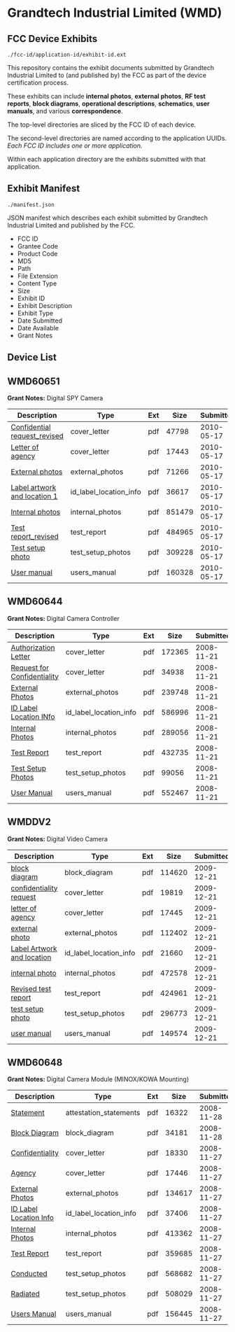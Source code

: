 # Grandtech Industrial Limited (WMD)
## FCC Device Exhibits

```
./fcc-id/application-id/exhibit-id.ext
```

This repository contains the exhibit documents submitted by Grandtech Industrial Limited to (and published by) the FCC as part of the device certification process.

These exhibits can include **internal photos**, **external photos**, **RF test reports**, **block diagrams**, **operational descriptions**, **schematics**, **user manuals**, and various **correspondence**.

The top-level directories are sliced by the FCC ID of each device.

The second-level directories are named according to the application UUIDs. *Each FCC ID includes one or more application.*

Within each application directory are the exhibits submitted with that application. 

## Exhibit Manifest

```
./manifest.json
```

JSON manifest which describes each exhibit submitted by Grandtech Industrial Limited and published by the FCC.

- FCC ID
- Grantee Code
- Product Code
- MD5
- Path
- File Extension
- Content Type
- Size
- Exhibit ID
- Exhibit Description
- Exhibit Type
- Date Submitted
- Date Available
- Grant Notes

## Device List
## WMD60651
**Grant Notes:** Digital SPY Camera

| Description | Type | Ext | Size | Submitted | Available |
| ----------- | ---- | --- | ---- | --------- | --------- |
| [Confidential request_revised](WMD60651/f7f0019d6e6c254a0315f505bbc324e0/1282129.pdf) | cover_letter | pdf | 47798 | 2010-05-17 | 2010-05-17 |
| [Letter of agency](WMD60651/f7f0019d6e6c254a0315f505bbc324e0/1282130.pdf) | cover_letter | pdf | 17443 | 2010-05-17 | 2010-05-17 |
| [External photos](WMD60651/f7f0019d6e6c254a0315f505bbc324e0/1282131.pdf) | external_photos | pdf | 71266 | 2010-05-17 | 2010-05-17 |
| [Label artwork and location 1](WMD60651/f7f0019d6e6c254a0315f505bbc324e0/1282132.pdf) | id_label_location_info | pdf | 36617 | 2010-05-17 | 2010-05-17 |
| [Internal photos](WMD60651/f7f0019d6e6c254a0315f505bbc324e0/1282133.pdf) | internal_photos | pdf | 851479 | 2010-05-17 | 2010-05-17 |
| [Test report_revised](WMD60651/f7f0019d6e6c254a0315f505bbc324e0/1282136.pdf) | test_report | pdf | 484965 | 2010-05-17 | 2010-05-17 |
| [Test setup photo](WMD60651/f7f0019d6e6c254a0315f505bbc324e0/1282137.pdf) | test_setup_photos | pdf | 309228 | 2010-05-17 | 2010-05-17 |
| [User manual](WMD60651/f7f0019d6e6c254a0315f505bbc324e0/1282138.pdf) | users_manual | pdf | 160328 | 2010-05-17 | 2010-05-17 |
## WMD60644
**Grant Notes:** Digital Camera Controller

| Description | Type | Ext | Size | Submitted | Available |
| ----------- | ---- | --- | ---- | --------- | --------- |
| [Authorization Letter](WMD60644/789193db6aebef4020fcc0fe4fcac818/1033670.pdf) | cover_letter | pdf | 172365 | 2008-11-21 | 2008-11-21 |
| [Request for Confidentiality](WMD60644/789193db6aebef4020fcc0fe4fcac818/1033679.pdf) | cover_letter | pdf | 34938 | 2008-11-21 | 2008-11-21 |
| [External Photos](WMD60644/789193db6aebef4020fcc0fe4fcac818/1033672.pdf) | external_photos | pdf | 239748 | 2008-11-21 | 2008-11-21 |
| [ID Label Location INfo](WMD60644/789193db6aebef4020fcc0fe4fcac818/1033673.pdf) | id_label_location_info | pdf | 586996 | 2008-11-21 | 2008-11-21 |
| [Internal Photos](WMD60644/789193db6aebef4020fcc0fe4fcac818/1033674.pdf) | internal_photos | pdf | 289056 | 2008-11-21 | 2008-11-21 |
| [Test Report](WMD60644/789193db6aebef4020fcc0fe4fcac818/1033678.pdf) | test_report | pdf | 432735 | 2008-11-21 | 2008-11-21 |
| [Test Setup Photos](WMD60644/789193db6aebef4020fcc0fe4fcac818/1033681.pdf) | test_setup_photos | pdf | 99056 | 2008-11-21 | 2008-11-21 |
| [User Manual](WMD60644/789193db6aebef4020fcc0fe4fcac818/1033675.pdf) | users_manual | pdf | 552467 | 2008-11-21 | 2008-11-21 |
## WMDDV2
**Grant Notes:** Digital Video Camera

| Description | Type | Ext | Size | Submitted | Available |
| ----------- | ---- | --- | ---- | --------- | --------- |
| [block diagram](WMDDV2/6d403a38015dbfb99ce94169940d17b5/1217359.pdf) | block_diagram | pdf | 114620 | 2009-12-21 | 2009-12-22 |
| [confidentiality request](WMDDV2/6d403a38015dbfb99ce94169940d17b5/1217360.pdf) | cover_letter | pdf | 19819 | 2009-12-21 | 2009-12-22 |
| [letter of agency](WMDDV2/6d403a38015dbfb99ce94169940d17b5/1217361.pdf) | cover_letter | pdf | 17445 | 2009-12-21 | 2009-12-22 |
| [external photo](WMDDV2/6d403a38015dbfb99ce94169940d17b5/1217362.pdf) | external_photos | pdf | 112402 | 2009-12-21 | 2009-12-22 |
| [Label Artwork and location](WMDDV2/6d403a38015dbfb99ce94169940d17b5/1217363.pdf) | id_label_location_info | pdf | 21660 | 2009-12-21 | 2009-12-22 |
| [internal photo](WMDDV2/6d403a38015dbfb99ce94169940d17b5/1217364.pdf) | internal_photos | pdf | 472578 | 2009-12-21 | 2009-12-22 |
| [Revised test report](WMDDV2/6d403a38015dbfb99ce94169940d17b5/1217367.pdf) | test_report | pdf | 424961 | 2009-12-21 | 2009-12-22 |
| [test setup photo](WMDDV2/6d403a38015dbfb99ce94169940d17b5/1217368.pdf) | test_setup_photos | pdf | 296773 | 2009-12-21 | 2009-12-22 |
| [user manual](WMDDV2/6d403a38015dbfb99ce94169940d17b5/1217369.pdf) | users_manual | pdf | 149574 | 2009-12-21 | 2009-12-22 |
## WMD60648
**Grant Notes:** Digital Camera Module (MINOX/KOWA Mounting)

| Description | Type | Ext | Size | Submitted | Available |
| ----------- | ---- | --- | ---- | --------- | --------- |
| [Statement](WMD60648/ccb63d4b6f1a9a3d95d24c10d4bfbae8/1036984.pdf) | attestation_statements | pdf | 16322 | 2008-11-28 | 2008-12-01 |
| [Block Diagram](WMD60648/ccb63d4b6f1a9a3d95d24c10d4bfbae8/1036983.pdf) | block_diagram | pdf | 34181 | 2008-11-28 | 2008-12-01 |
| [Confidentiality](WMD60648/ccb63d4b6f1a9a3d95d24c10d4bfbae8/1036731.pdf) | cover_letter | pdf | 18330 | 2008-11-27 | 2008-12-01 |
| [Agency](WMD60648/ccb63d4b6f1a9a3d95d24c10d4bfbae8/1036732.pdf) | cover_letter | pdf | 17446 | 2008-11-27 | 2008-12-01 |
| [External Photos](WMD60648/ccb63d4b6f1a9a3d95d24c10d4bfbae8/1036733.pdf) | external_photos | pdf | 134617 | 2008-11-27 | 2008-12-01 |
| [ID Label Location Info](WMD60648/ccb63d4b6f1a9a3d95d24c10d4bfbae8/1036735.pdf) | id_label_location_info | pdf | 37406 | 2008-11-27 | 2008-12-01 |
| [Internal Photos](WMD60648/ccb63d4b6f1a9a3d95d24c10d4bfbae8/1036734.pdf) | internal_photos | pdf | 413362 | 2008-11-27 | 2008-12-01 |
| [Test Report](WMD60648/ccb63d4b6f1a9a3d95d24c10d4bfbae8/1036738.pdf) | test_report | pdf | 359685 | 2008-11-27 | 2008-12-01 |
| [Conducted](WMD60648/ccb63d4b6f1a9a3d95d24c10d4bfbae8/1036749.pdf) | test_setup_photos | pdf | 568682 | 2008-11-27 | 2008-12-01 |
| [Radiated](WMD60648/ccb63d4b6f1a9a3d95d24c10d4bfbae8/1036750.pdf) | test_setup_photos | pdf | 508029 | 2008-11-27 | 2008-12-01 |
| [Users Manual](WMD60648/ccb63d4b6f1a9a3d95d24c10d4bfbae8/1036739.pdf) | users_manual | pdf | 156445 | 2008-11-27 | 2008-12-01 |
